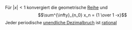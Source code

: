 Für $|x| < 1$ konvergiert die geometrische [Reihe](Reihe.md) und
$$\sum^{\infty}_{n_0} x_n = {1 \over 1 -x}$$
Jeder periodische [unendliche Dezimalbruch](Unendlicher%20Dezimalbruch.md) ist [rational](Rationale%20Zahlen.md)
